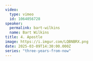 ```yaml
---
video:
  type: vimeo
  id: 1064056728
speaker:
  permalink: bart-wilkins
  name: Bart Wilkins
title: 4. Apostle
image: https://i.imgur.com/LQBNBRX.png
date: 2025-03-09T14:30:00.000Z
series: "three-years-from-now"
---
```


